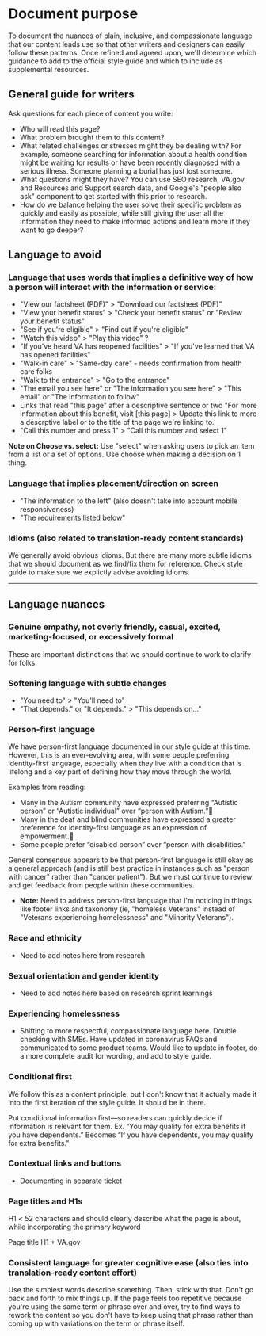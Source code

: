 # Document purpose

To document the nuances of plain, inclusive, and compassionate language that our content leads use so that other writers and designers can easily follow these patterns. Once refined and agreed upon, we'll determine which guidance to add to the official style guide and which to include as supplemental resources.

## General guide for writers

Ask questions for each piece of content you write:
- Who will read this page?
- What problem brought them to this content?
- What related challenges or stresses might they be dealing with? For example, someone searching for information about a health condition might be waiting for results or have been recently diagnosed with a serious illness. Someone planning a burial has just lost someone.
- What questions might they have? You can use SEO research, VA.gov and Resources and Support search data, and Google's "people also ask" component to get started with this prior to research.
- How do we balance helping the user solve their specific problem as quickly and easily as possible, while still giving the user all the information they need to make informed actions and learn more if they want to go deeper?

## Language to avoid

### Language that uses words that implies a definitive way of how a person will interact with the information or service:

- "View our factsheet (PDF)" > "Download our factsheet (PDF)"
- "View your benefit status" > "Check your benefit status" or "Review your benefit status"
- "See if you're eligible" > "Find out if you're eligible"
- "Watch this video" > "Play this video" ?
- "If you've heard VA has reopened facilities" > "If you've learned that VA has opened facilities"
- "Walk-in care" > "Same-day care" - needs confirmation from health care folks
- "Walk to the entrance" > "Go to the entrance"
- "The email you see here" or "The information you see here" > "This email" or "The information to follow"
-  Links that read "this page" after a descriptive sentence or two "For more information about this benefit, visit [this page] > Update this link to more a descrptive label or to the title of the page we're linking to. 
- "Call this number and press 1" > "Call this number and select 1"

**Note on Choose vs. select:** Use "select" when asking users to pick an item from a list or a set of options. Use choose when making a decision on 1 thing. 

### Language that implies placement/direction on screen

- "The information to the left" (also doesn't take into account mobile responsiveness)
- "The requirements listed below" 

### Idioms (also related to translation-ready content standards)

We generally avoid obvious idioms. But there are many more subtle idioms that we should document as we find/fix them for reference. Check style guide to make sure we explictly advise avoiding idioms.

------

## Language nuances

### Genuine empathy, not overly friendly, casual, excited, marketing-focused, or excessively formal

These are important distinctions that we should continue to work to clarify for folks.

### Softening language with subtle changes

- "You need to" > "You'll need to"
- "That depends." or "It depends." > "This depends on..."

### Person-first language

We have person-first language documented in our style guide at this time. However, this is an ever-evolving area, with some people preferring identity-first language, especially when they live with a condition that is lifelong and a key part of defining how they move through the world. 

Examples from reading:
 - Many in the Autism community have expressed preferring “Autistic person” or “Autistic individual” over “person with Autism.”
 - Many in the deaf and blind communities have expressed a greater preference for identity-first language as an expression of empowerment.
 - Some people prefer “disabled person” over “person with disabilities.” 

General consensus appears to be that person-first language is still okay as a general approach (and is still best practice in instances such as "person with cancer" rather than "cancer patient"). But we must continue to review and get feedback from people within these communities.

- **Note:** Need to address person-first language that I'm noticing in things like footer links and taxonomy (ie, "homeless Veterans" instead of "Veterans experiencing homelessness" and "Minority Veterans").

### Race and ethnicity

- Need to add notes here from research

### Sexual orientation and gender identity

- Need to add notes here based on research sprint learnings

### Experiencing homelessness

- Shifting to more respectful, compassionate language here. Double checking with SMEs. Have updated in coronavirus FAQs and communicated to some product teams. Would like to update in footer, do a more complete audit for wording, and add to style guide.

### Conditional first

We follow this as a content principle, but I don't know that it actually made it into the first iteration of the style guide. It should be in there.

Put conditional information first—so readers can quickly decide if information is relevant for them.
Ex. “You may qualify for extra benefits if you have dependents.” Becomes “If you have dependents, you may qualify for extra benefits.”

### Contextual links and buttons

- Documenting in separate ticket

### Page titles and H1s

H1
_<_ 52 characters and should clearly describe what the page is about, while incorporating the primary keyword

Page title
H1 + VA.gov

### Consistent language for greater cognitive ease (also ties into translation-ready content effort)

Use the simplest words describe something. Then, stick with that. Don't go back and forth to mix things up. If the page feels too repetitive because you're using the same term or phrase over and over, try to find ways to rework the content so you don't have to keep using that phrase rather than coming up with variations on the term or phrase itself.

